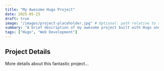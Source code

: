 ```yaml
---
title: "My Awesome Hugo Project"
date: 2025-05-23
draft: true
image: "/images/project-placeholder.jpg" # Optional: path relative to static folder e.g. static/images/project-placeholder.jpg
summary: "A brief description of my awesome project built with Hugo and Tailwind."
tags: ["Hugo", "Web Development"]
---
```


## Project Details

More details about this fantastic project...
